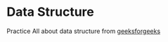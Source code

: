 # Data Structure
Practice All about data structure from [geeksforgeeks](https://www.geeksforgeeks.org/data-structures/)